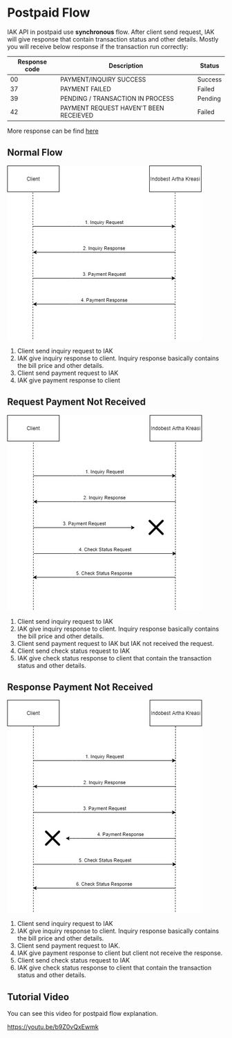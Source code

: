 # Postpaid Flow

IAK API in postpaid use **synchronous** flow. After client send request, IAK will give response that contain transaction status and other details. Mostly you will receive below response if the transaction run correctly: 

Response code | Description | Status
---------|----------|---------
 00 | PAYMENT/INQUIRY SUCCESS | Success
 37 | PAYMENT FAILED | Failed
 39 | PENDING / TRANSACTION IN PROCESS | Pending
 42 | PAYMENT REQUEST HAVEN'T BEEN RECEIEVED | Failed

More response can be find [here](./response-code.md)

## Normal Flow

![Normal Flow](../../assets/images/postpaid-flow/normal.jpg)

  1. Client send inquiry request to IAK
  2. IAK give inquiry response to client. Inquiry response basically contains the bill price and other details.
  3. Client send payment request to IAK
  4. IAK give payment response to client

## Request Payment Not Received

![Request Payment Not Received](../../assets/images/postpaid-flow/pay-req-not-received.jpg)

  1. Client send inquiry request to IAK
  2. IAK give inquiry response to client. Inquiry response basically contains the bill price and other details.
  3. Client send payment request to IAK but IAK not received the request.
  4. Client send check status request to IAK 
  5. IAK give check status response to client that contain the transaction status and other details.

## Response Payment Not Received

![Request Payment Not Received](../../assets/images/postpaid-flow/pay-resp-not-received.jpg)

  1. Client send inquiry request to IAK
  2. IAK give inquiry response to client. Inquiry response basically contains the bill price and other details.
  3. Client send payment request to IAK.
  4. IAK give payment response to client but client not receive the response.
  5. Client send check status request to IAK 
  6. IAK give check status response to client that contain the transaction status and other details.

## Tutorial Video
You can see this video for postpaid flow explanation.

https://youtu.be/b9Z0vQxEwmk